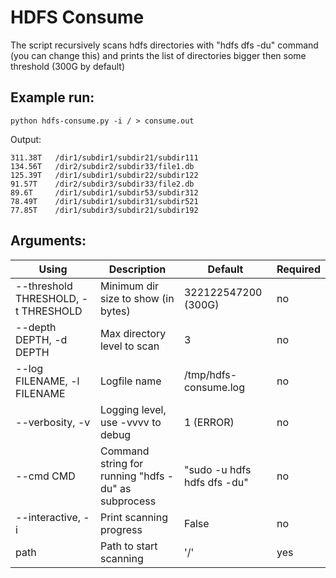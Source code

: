 HDFS Consume
============

The script recursively scans hdfs directories with "hdfs dfs -du" command (you can change this) and prints the list of directories bigger then some threshold (300G by default)

Example run:
------------
```
python hdfs-consume.py -i / > consume.out
```
Output:
```
311.38T   /dir1/subdir1/subdir21/subdir111
134.56T   /dir2/subdir2/subdir33/file1.db
125.39T   /dir1/subdir1/subdir22/subdir122
91.57T    /dir2/subdir3/subdir33/file2.db
89.6T     /dir1/subdir1/subdir53/subdir312
78.49T    /dir1/subdir1/subdir31/subdir521
77.85T    /dir1/subdir3/subdir21/subdir192
```

Arguments:
----------
|                  Using             |             Description           |      Default      |Required|
|------------------------------------|-----------------------------------|-------------------|--------|
| --threshold THRESHOLD, -t THRESHOLD|Minimum dir size to show (in bytes)|322122547200 (300G)|no|
|--depth DEPTH, -d DEPTH             |Max directory level to scan        |3                  |no
|--log FILENAME, -l FILENAME         |Logfile name                       |/tmp/hdfs-consume.log|no|
|--verbosity, -v                     |Logging level, use -vvvv to debug  |1 (ERROR)          | no|
|--cmd CMD                           |Command string for running "hdfs -du" as subprocess|"sudo -u hdfs hdfs dfs -du"|no|
|--interactive, -i                   |Print scanning progress            |False | no
|path                                |Path to start scanning             |'/'   | yes

